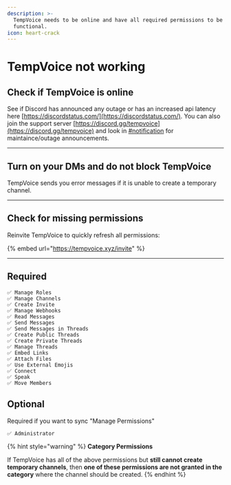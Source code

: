 ```yaml
---
description: >-
  TempVoice needs to be online and have all required permissions to be
  functional.
icon: heart-crack
---
```


# TempVoice not working

## Check if TempVoice is online <a href="#check-the-status-page-and-may-be-patient" id="check-the-status-page-and-may-be-patient"></a>

See if Discord has announced any outage or has an increased api latency here [https://discordstatus.com/](https://discordstatus.com/). You can also join the support server [https://discord.gg/tempvoice](https://discord.gg/tempvoice) and look in [#notification](https://discordapp.com/channels/904322845646135317/916444589622177902) for maintaince/outage announcements.

***

## Turn on your DMs and do not block TempVoice <a href="#turn-on-your-dms-and-do-not-block-tempvoice" id="turn-on-your-dms-and-do-not-block-tempvoice"></a>

TempVoice sends you error messages if it is unable to create a temporary channel.

***

## Check for missing permissions <a href="#check-permissions" id="check-permissions"></a>

Reinvite TempVoice to quickly refresh all permissions:

{% embed url="https://tempvoice.xyz/invite" %}

***

## Required

```
✅ Manage Roles
✅ Manage Channels
✅ Create Invite
✅ Manage Webhooks
✅ Read Messages
✅ Send Messages
✅ Send Messages in Threads
✅ Create Public Threads
✅ Create Private Threads
✅ Manage Threads
✅ Embed Links
✅ Attach Files
✅ Use External Emojis
✅ Connect
✅ Speak
✅ Move Members
```

## Optional

Required if you want to sync "Manage Permissions"

```
✅ Administrator
```

{% hint style="warning" %}
**Category Permissions**

If TempVoice has all of the above permissions but **still cannot create temporary channels**, then **one of these permissions are not granted in the category** where the channel should be created.
{% endhint %}
